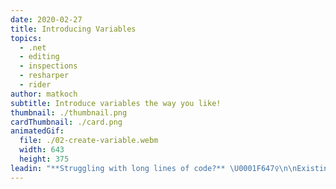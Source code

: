 ```yaml
---
date: 2020-02-27
title: Introducing Variables
topics:
  - .net
  - editing
  - inspections
  - resharper
  - rider
author: matkoch
subtitle: Introduce variables the way you like!
thumbnail: ./thumbnail.png
cardThumbnail: ./card.png
animatedGif:
  file: ./02-create-variable.webm
  width: 643
  height: 375
leadin: "**Struggling with long lines of code?** \U0001F647‍♀️\n\nExisting expressions can easily be assigned to a new variable using the **Introduce Variable** refactoring. We can either select the expression and invoke **Refactor | Introduce Variable** or type `.var` at the end of the expression to invoke the related **postfix template**. The refactoring also takes repeated occurrences of our expression into account to **reduce code duplication**.\n\nOf course, inlining a variable is equally easy using the **Refactor | Inline Variable** refactoring.\n\nRemember to always use meaningful names! \U0001F3F7\n\n### See Also\n- [Introducing variables with deconstruction](https://blog.jetbrains.com/dotnet/2018/04/26/introduce-variable-iterate-merge-back-deconstruction/)\n- [Introduce Variable refactoring](https://www.jetbrains.com/help/rider/Refactorings__Introduce_Variable.html)\n- [Introduce Variable for Substring refactoring](https://www.jetbrains.com/help/rider/Refactorings__Introduce_Variable_for_Substring.html)\n"
---
```


